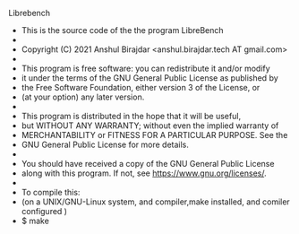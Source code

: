 Librebench 

 *  This is the source code of the the program LibreBench
 *
 *  Copyright (C) 2021 Anshul Birajdar <anshul.birajdar.tech AT gmail.com>
 *
 *  This program is free software: you can redistribute it and/or modify
 *  it under the terms of the GNU General Public License as published by
 *  the Free Software Foundation, either version 3 of the License, or
 *  (at your option) any later version.
 *
 *  This program is distributed in the hope that it will be useful,
 *  but WITHOUT ANY WARRANTY; without even the implied warranty of
 *  MERCHANTABILITY or FITNESS FOR A PARTICULAR PURPOSE.  See the
 *  GNU General Public License for more details.
 *
 *  You should have received a copy of the GNU General Public License
 *  along with this program.  If not, see <https://www.gnu.org/licenses/>.
 *  
 *  To compile this:
 *  (on a UNIX/GNU-Linux system, and compiler,make installed, and comiler configured )
 *  $  make


